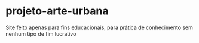 # projeto-arte-urbana
Site feito apenas para fins educacionais, para prática de conhecimento sem nenhum tipo de fim lucrativo
